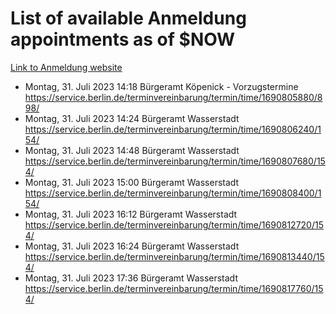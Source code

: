 # List of available Anmeldung appointments as of $NOW
[Link to Anmeldung website](https://service.berlin.de/terminvereinbarung/termin/tag.php?termin=1&anliegen[]=120686&dienstleisterlist=122210,122217,327316,122219,327312,122227,327314,122231,327346,122243,327348,122254,122252,329742,122260,329745,122262,329748,122271,327278,122273,327274,122277,327276,330436,122280,327294,122282,327290,122284,327292,122291,327270,122285,327266,122286,327264,122296,327268,150230,329760,122297,327286,122294,327284,122312,329763,122314,329775,122304,327330,122311,327334,122309,327332,317869,122281,327352,122279,329772,122283,122276,327324,122274,327326,122267,329766,122246,327318,122251,327320,122257,327322,122208,327298,122226,327300&herkunft=http%3A%2F%2Fservice.berlin.de%2Fdienstleistung%2F120686%2F)
- Montag, 31. Juli 2023 14:18 Bürgeramt Köpenick - Vorzugstermine https://service.berlin.de/terminvereinbarung/termin/time/1690805880/898/
- Montag, 31. Juli 2023 14:24 Bürgeramt Wasserstadt https://service.berlin.de/terminvereinbarung/termin/time/1690806240/154/
- Montag, 31. Juli 2023 14:48 Bürgeramt Wasserstadt https://service.berlin.de/terminvereinbarung/termin/time/1690807680/154/
- Montag, 31. Juli 2023 15:00 Bürgeramt Wasserstadt https://service.berlin.de/terminvereinbarung/termin/time/1690808400/154/
- Montag, 31. Juli 2023 16:12 Bürgeramt Wasserstadt https://service.berlin.de/terminvereinbarung/termin/time/1690812720/154/
- Montag, 31. Juli 2023 16:24 Bürgeramt Wasserstadt https://service.berlin.de/terminvereinbarung/termin/time/1690813440/154/
- Montag, 31. Juli 2023 17:36 Bürgeramt Wasserstadt https://service.berlin.de/terminvereinbarung/termin/time/1690817760/154/
